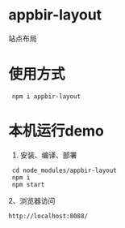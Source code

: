 # appbir-layout
站点布局

# 使用方式
```
 npm i appbir-layout
```

# 本机运行demo
1. 安装、编译、部署
```
 cd node_modules/appbir-layout
 npm i
 npm start
```

2、浏览器访问

```
http://localhost:8088/
```
